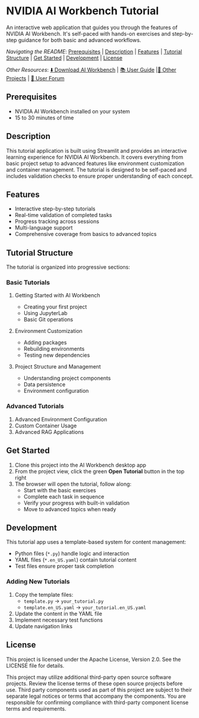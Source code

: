 # NVIDIA AI Workbench Tutorial
An interactive web application that guides you through the features of NVIDIA AI Workbench. 
It's self-paced with hands-on exercises and step-by-step guidance for both basic and advanced workflows.

*Navigating the README*: [Prerequisites](#prerequisites) | [Description](#description) | [Features](#features) | [Tutorial Structure](#tutorial-structure) | [Get Started](#get-started) | [Development](#development) | [License](#license)

*Other Resources*: [:arrow_down: Download AI Workbench](https://www.nvidia.com/en-us/deep-learning-ai/solutions/data-science/workbench/) | [:books: User Guide](https://docs.nvidia.com/ai-workbench/user-guide/latest/overview/introduction.html) |[:open_file_folder: Other Projects](https://docs.nvidia.com/ai-workbench/user-guide/latest/quickstart/example-projects.html) | [:rotating_light: User Forum](https://forums.developer.nvidia.com/t/support-workbench-example-project-onboarding-project/329786)

## Prerequisites
 - NVIDIA AI Workbench installed on your system
 - 15 to 30 minutes of time

## Description
This tutorial application is built using Streamlit and provides an interactive learning experience for NVIDIA AI Workbench. It covers everything from basic project setup to advanced features like environment customization and container management. The tutorial is designed to be self-paced and includes validation checks to ensure proper understanding of each concept.

## Features
- Interactive step-by-step tutorials
- Real-time validation of completed tasks
- Progress tracking across sessions
- Multi-language support
- Comprehensive coverage from basics to advanced topics

## Tutorial Structure
The tutorial is organized into progressive sections:

### Basic Tutorials
1. Getting Started with AI Workbench
   - Creating your first project
   - Using JupyterLab
   - Basic Git operations
   
2. Environment Customization
   - Adding packages
   - Rebuilding environments
   - Testing new dependencies

3. Project Structure and Management
   - Understanding project components
   - Data persistence
   - Environment configuration

### Advanced Tutorials
1. Advanced Environment Configuration
2. Custom Container Usage
3. Advanced RAG Applications

## Get Started

1. Clone this project into the AI Workbench desktop app
2. From the project view, click the green **Open Tutorial** button in the top right
3. The browser will open the tutorial, follow along:
   - Start with the basic exercises
   - Complete each task in sequence
   - Verify your progress with built-in validation
   - Move to advanced topics when ready

## Development
This tutorial app uses a template-based system for content management:
- Python files (`*.py`) handle logic and interaction
- YAML files (`*.en_US.yaml`) contain tutorial content
- Test files ensure proper task completion

### Adding New Tutorials
1. Copy the template files:
   - `template.py` → `your_tutorial.py`
   - `template.en_US.yaml` → `your_tutorial.en_US.yaml`
2. Update the content in the YAML file
3. Implement necessary test functions
4. Update navigation links

## License
This project is licensed under the Apache License, Version 2.0. See the LICENSE file for details.

This project may utilize additional third-party open source software projects. Review the license terms of these open source projects before use. Third party components used as part of this project are subject to their separate legal notices or terms that accompany the components. You are responsible for confirming compliance with third-party component license terms and requirements.
